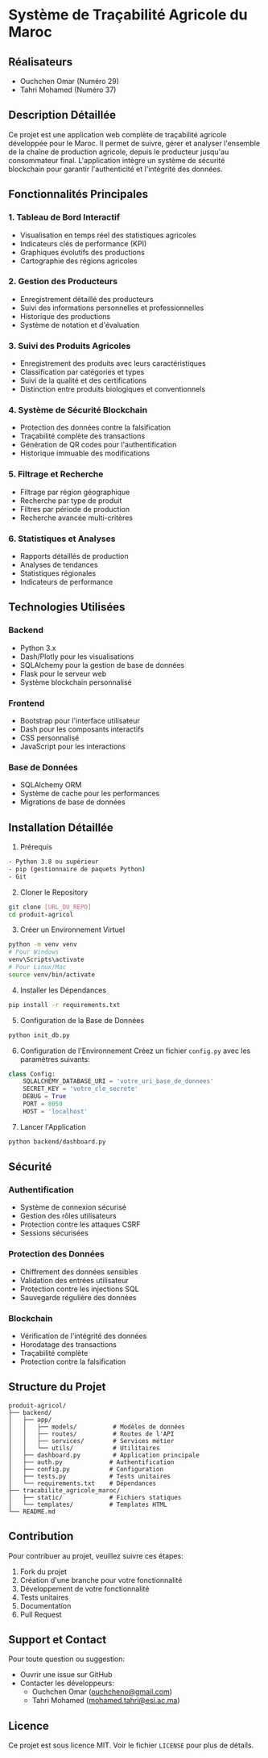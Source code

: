 # Système de Traçabilité Agricole du Maroc

## Réalisateurs
- Ouchchen Omar (Numéro 29)
- Tahri Mohamed (Numéro 37)

## Description Détaillée
Ce projet est une application web complète de traçabilité agricole développée pour le Maroc. Il permet de suivre, gérer et analyser l'ensemble de la chaîne de production agricole, depuis le producteur jusqu'au consommateur final. L'application intègre un système de sécurité blockchain pour garantir l'authenticité et l'intégrité des données.

## Fonctionnalités Principales

### 1. Tableau de Bord Interactif
- Visualisation en temps réel des statistiques agricoles
- Indicateurs clés de performance (KPI)
- Graphiques évolutifs des productions
- Cartographie des régions agricoles

### 2. Gestion des Producteurs
- Enregistrement détaillé des producteurs
- Suivi des informations personnelles et professionnelles
- Historique des productions
- Système de notation et d'évaluation

### 3. Suivi des Produits Agricoles
- Enregistrement des produits avec leurs caractéristiques
- Classification par catégories et types
- Suivi de la qualité et des certifications
- Distinction entre produits biologiques et conventionnels

### 4. Système de Sécurité Blockchain
- Protection des données contre la falsification
- Traçabilité complète des transactions
- Génération de QR codes pour l'authentification
- Historique immuable des modifications

### 5. Filtrage et Recherche
- Filtrage par région géographique
- Recherche par type de produit
- Filtres par période de production
- Recherche avancée multi-critères

### 6. Statistiques et Analyses
- Rapports détaillés de production
- Analyses de tendances
- Statistiques régionales
- Indicateurs de performance

## Technologies Utilisées

### Backend
- Python 3.x
- Dash/Plotly pour les visualisations
- SQLAlchemy pour la gestion de base de données
- Flask pour le serveur web
- Système blockchain personnalisé

### Frontend
- Bootstrap pour l'interface utilisateur
- Dash pour les composants interactifs
- CSS personnalisé
- JavaScript pour les interactions

### Base de Données
- SQLAlchemy ORM
- Système de cache pour les performances
- Migrations de base de données

## Installation Détaillée

1. Prérequis
```bash
- Python 3.8 ou supérieur
- pip (gestionnaire de paquets Python)
- Git
```

2. Cloner le Repository
```bash
git clone [URL_DU_REPO]
cd produit-agricol
```

3. Créer un Environnement Virtuel
```bash
python -m venv venv
# Pour Windows
venv\Scripts\activate
# Pour Linux/Mac
source venv/bin/activate
```

4. Installer les Dépendances
```bash
pip install -r requirements.txt
```

5. Configuration de la Base de Données
```bash
python init_db.py
```

6. Configuration de l'Environnement
Créez un fichier `config.py` avec les paramètres suivants:
```python
class Config:
    SQLALCHEMY_DATABASE_URI = 'votre_uri_base_de_donnees'
    SECRET_KEY = 'votre_cle_secrete'
    DEBUG = True
    PORT = 8050
    HOST = 'localhost'
```

7. Lancer l'Application
```bash
python backend/dashboard.py
```

## Sécurité

### Authentification
- Système de connexion sécurisé
- Gestion des rôles utilisateurs
- Protection contre les attaques CSRF
- Sessions sécurisées

### Protection des Données
- Chiffrement des données sensibles
- Validation des entrées utilisateur
- Protection contre les injections SQL
- Sauvegarde régulière des données

### Blockchain
- Vérification de l'intégrité des données
- Horodatage des transactions
- Traçabilité complète
- Protection contre la falsification

## Structure du Projet
```
produit-agricol/
├── backend/
│   ├── app/
│   │   ├── models/          # Modèles de données
│   │   ├── routes/          # Routes de l'API
│   │   ├── services/        # Services métier
│   │   └── utils/           # Utilitaires
│   ├── dashboard.py         # Application principale
│   ├── auth.py             # Authentification
│   ├── config.py           # Configuration
│   ├── tests.py            # Tests unitaires
│   └── requirements.txt    # Dépendances
├── tracabilite_agricole_maroc/
│   ├── static/             # Fichiers statiques
│   └── templates/          # Templates HTML
└── README.md
```

## Contribution
Pour contribuer au projet, veuillez suivre ces étapes:

1. Fork du projet
2. Création d'une branche pour votre fonctionnalité
3. Développement de votre fonctionnalité
4. Tests unitaires
5. Documentation
6. Pull Request

## Support et Contact
Pour toute question ou suggestion:
- Ouvrir une issue sur GitHub
- Contacter les développeurs:
  - Ouchchen Omar (ouchcheno@gmail.com)
  - Tahri Mohamed (mohamed.tahri@esi.ac.ma)

## Licence
Ce projet est sous licence MIT. Voir le fichier `LICENSE` pour plus de détails. 
